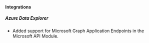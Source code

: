 
#### Integrations

##### Azure Data Explorer

- Added support for Microsoft Graph Application Endpoints in the Microsoft API Module.